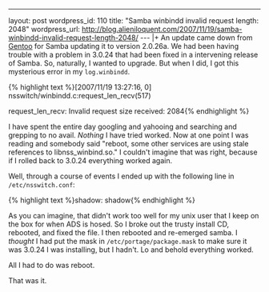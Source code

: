 --- 
layout: post
wordpress_id: 110
title: "Samba winbindd invalid request length: 2048"
wordpress_url: http://blog.alieniloquent.com/2007/11/19/samba-winbindd-invalid-request-length-2048/
--- |+
An update came down from [Gentoo][1] for Samba updating it to version 2.0.26a.
We had been having trouble with a problem in 3.0.24 that had been fixed in a
intervening release of Samba. So, naturally, I wanted to upgrade. But when I
did, I got this mysterious error in my `log.winbindd`.

{% highlight text %}[2007/11/19 13:27:16, 0]
nsswitch/winbindd.c:request_len_recv(517)

request_len_recv: Invalid request size received: 2084{% endhighlight %}

I have spent the entire day googling and yahooing and searching and grepping
to no avail. _Nothing_ I have tried worked. Now at one point I was reading and
somebody said "reboot, some other services are using stale references to
libnss_winbind.so." I couldn't imagine that was right, because if I rolled
back to 3.0.24 everything worked again.

Well, through a course of events I ended up with the following line in
`/etc/nsswitch.conf`:

{% highlight text %}shadow: shadow{% endhighlight %}

As you can imagine, that didn't work too well for my unix user that I keep on
the box for when ADS is hosed. So I broke out the trusty install CD, rebooted,
and fixed the file. I then rebooted and re-emerged samba. I _thought_ I had
put the mask in `/etc/portage/package.mask` to make sure it was 3.0.24 I was
installing, but I hadn't. Lo and behold everything worked.

All I had to do was reboot.

That was it.

   [1]: http://www.gentoo.org

